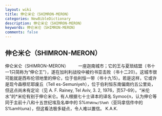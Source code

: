 ```yaml
---
layout: wiki
title: 伸仑米仑（SHIMRON-MERON）
categories: NewBibleDictionary
description: 伸仑米仑（SHIMRON-MERON）
keywords: 伸仑米仑（SHIMRON-MERON）
comments: false
---
```


## 伸仑米仑（SHIMRON-MERON）



伸仑米仑（SHIMRON-MERON）
　　一座迦南城市；它的王与夏琐结盟（书十一1只简称为“伸仑王”），遂在加利利战役中被约书亚击败（书十二20）。这城市很可能就是西布伦领地里的伸仑，位于伯利恒一带（书十九15）。若是这样，它或许是现今森穆尼耶废丘（Tell es-Semuniyeh），位于伯利恒东南偏南约五公里处，但这点尚未有定论（见 A. F. Rainey, Tel Aviv, 3. 2, 1976，页57-69）。“米伦水”的*米伦有别于伸仑米仑。有人根据七十士译本的译名 Symoo{n，认为伸仑等同于主前十八和十五世纪埃及名单中的 S%mw`nw/S%m`n（亚玛拿信件中的 S%amh\una），但这看法极多疑点，令人难以置信。
K.A.K.





